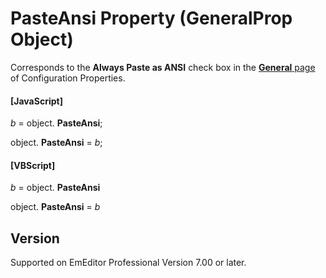 # PasteAnsi Property (GeneralProp Object)

Corresponds to the **Always Paste as ANSI** check box in the [**General** page](../../dlg/properties/general/index) of Configuration Properties.

#### \[JavaScript\]

_b_ =
object. **PasteAnsi**;

object. **PasteAnsi** = _b_;

#### \[VBScript\]

_b_ =
object. **PasteAnsi**

object. **PasteAnsi** = _b_

## Version

Supported on EmEditor Professional Version 7.00 or later.

